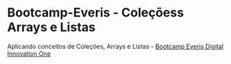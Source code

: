 # Bootcamp-Everis - Coleçõess Arrays e Listas

Aplicando conceitos de Coleções, Arrays e Listas -  [Bootcamp Everis Digital Innovation One](https://digitalinnovation.one/bootcamps/everis-kotlin-developer)
